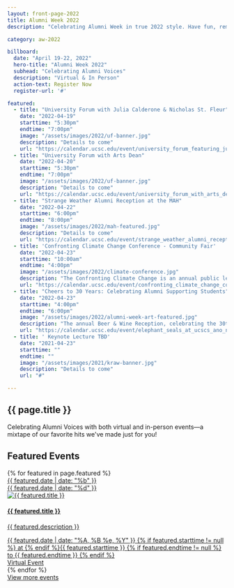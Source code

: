 ```yaml
---
layout: front-page-2022
title: Alumni Week 2022
description: "Celebrating Alumni Week in true 2022 style. Have fun, remember your roots, reignite your passions, and connect like never before as our first virtual Alumni Week zooms you back to campus."

category: aw-2022

billboard:
  date: "April 19-22, 2022"
  hero-title: "Alumni Week 2022"
  subhead: "Celebrating Alumni Voices"
  description: "Virtual & In Person"
  action-text: Register Now
  register-url: '#'

featured:
  - title: "University Forum with Julia Calderone & Nicholas St. Fleur"
    date: "2022-04-19"
    starttime: "5:30pm"
    endtime: "7:00pm"
    image: "/assets/images/2022/uf-banner.jpg"
    description: "Details to come"
    url: "https://calendar.ucsc.edu/event/university_forum_featuring_julia_calderone_nicholas_st_fleur#.YfrQrS-cbOQ"
  - title: "University Forum with Arts Dean"
    date: "2022-04-20"
    starttime: "5:30pm"
    endtime: "7:00pm"
    image: "/assets/images/2022/uf-banner.jpg"
    description: "Details to come"
    url: "https://calendar.ucsc.edu/event/university_forum_with_arts_dean_celine_parrenas_shimizu#.YfrRMS-cbOQ"
  - title: "Strange Weather Alumni Reception at the MAH"
    date: "2022-04-22"
    starttime: "6:00pm"
    endtime: "8:00pm"
    image: "/assets/images/2022/mah-featured.jpg"
    description: "Details to come"
    url: "https://calendar.ucsc.edu/event/strange_weather_alumni_reception_at_the_mah#.YfrRfS-cbOQ"
  - title: 'Confronting Climate Change Conference - Community Fair'
    date: "2022-04-23"
    starttime: "10:00am"
    endtime: "4:00pm"
    image: "/assets/images/2022/climate-conference.jpg"
    description: "The Confronting Climate Change is an annual public lecture series that brings together scientists, artists, policy experts, and community members to discuss our planet’s wellbeing and share solutions for our future."
    url: "https://calendar.ucsc.edu/event/confronting_climate_change_conference_-_community_fair#.YfrSAi-cbOQ"
  - title: "Cheers to 30 Years: Celebrating Alumni Supporting Students"
    date: "2022-04-23"
    starttime: "4:00pm"
    endtime: "6:00pm"
    image: "/assets/images/2022/alumni-week-art-featured.jpg"
    description: "The annual Beer & Wine Reception, celebrating the 30th anniversary of the Alumni Association Scholarship, on Saturday afternoon in the beautiful setting of Quarry Amphitheater. Sponsored by the Alumni Association."
    url: "https://calendar.ucsc.edu/event/elephant_seals_at_ucscs_ano_nuevo_reserve#.YGYLii2cbOS"
  - title: ' Keynote Lecture TBD'
    date: "2021-04-23"
    starttime: ""
    endtime: ""
    image: "/assets/images/2021/kraw-banner.jpg"
    description: "Details to come"
    url: "#"  

---
```


<div class="component-wrapper">
  <section class="content-centered">
    <div class="grid-container large">
        <h2>{{ page.title }}</h2>
        <p>Celebrating Alumni Voices with both virtual and in-person events—a mixtape of our favorite hits we've made just for you!</p>
    </div>
  </section>
</div>


<section class="heading">
  <h2 class="underline">Featured Events</h2>
</section>
<div class="events-card-list fade-out-siblings">
  {% for featured in page.featured %}
    <a class="events-card" href="{{ featured.url }}">
      <div class="events-card-content">
        <div class="date">
          <div class="month">{{ featured.date | date: "%b" }}</div>
          <div class="day">{{ featured.date | date: "%d" }}</div>
        </div>
          <div class="inner">
            <div class="image">
            <img src="{{ featured.image }}" alt="{{ featured.title }}"/>
            </div>
            <div class="card-content">
              <h4 class="header underline">{{ featured.title }}</h4>
              <p class="event-description">{{ featured.description }}</p>
            <div class="tags">
              <span class="topics-title">
                <div class="time">
                <i class="fa fa-clock-o turquiose-text"></i>{{ featured.date | date: "%A, %B %e, %Y" }} {% if featured.starttime != null %} at {% endif %}{{ featured.starttime }}
                {% if featured.endtime != null %} to {{ featured.endtime }} {% endif %}
                </div>
                <div class="location">
                  <i class="fa fa-map-marker turquiose-text"></i> Virtual Event
                </div>
              </span>
            </div>
          </div>
        </div>
      </div>
    </a>
  {% endfor %}
</div>
<!-- End three current events: Tag Home to display -->
<div class="more no-border">
  <a href="https://calendar.ucsc.edu/alumni_week" class="button primary">
    View more events
  </a>
</div>
